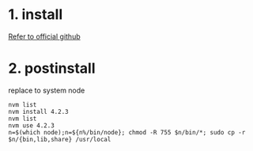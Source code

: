 

# 1. install

[Refer to official github](https://github.com/creationix/nvm)

# 2. postinstall
replace to system node
```
nvm list
nvm install 4.2.3
nvm list
nvm use 4.2.3
n=$(which node);n=${n%/bin/node}; chmod -R 755 $n/bin/*; sudo cp -r $n/{bin,lib,share} /usr/local
```
